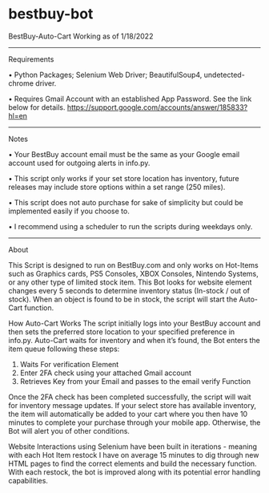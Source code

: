 # bestbuy-bot

BestBuy-Auto-Cart
Working as of 1/18/2022 
____________
Requirements

•	Python Packages; Selenium Web Driver; BeautifulSoup4, undetected-chrome driver.

•	Requires Gmail Account with an established App Password. See the link below for details. 
    https://support.google.com/accounts/answer/185833?hl=en

____________
Notes


•	Your BestBuy account email must be the same as your Google email account used for outgoing alerts in info.py.

•	This script only works if your set store location has inventory, future releases may include store options within a set range (250 miles).

•	This script does not auto purchase for sake of simplicity but could be implemented easily if you choose to. 

•	I recommend using a scheduler to run the scripts during weekdays only.
 
____________
About

This Script is designed to run on BestBuy.com and only works on Hot-Items such as Graphics cards, PS5 Consoles, XBOX Consoles, Nintendo Systems, or any other type of limited stock item. 
This Bot looks for website element changes every 5 seconds to determine inventory status (In-stock / out of stock). When an object is found to be in stock, the script will start the Auto-Cart function.

 

How Auto-Cart Works 
The script initially logs into your BestBuy account and then sets the preferred store location to your specified preference in info.py.
Auto-Cart waits for inventory and when it’s found, the Bot enters the item queue following these steps:
 

1.	Waits For verification Element
2.	Enter 2FA check using your attached Gmail account
3.	Retrieves Key from your Email and passes to the email verify Function 

Once the 2FA check has been completed successfully, the script will wait for inventory message updates.
If your select store has available inventory, the item will automatically be added to your cart where you then have 10 minutes to complete your purchase through your mobile app. Otherwise, the Bot will alert you of other conditions.

Website Interactions using Selenium have been built in iterations - meaning with each Hot Item restock I have on average 15 minutes to dig through new HTML pages to find the correct elements and build the necessary function. With each restock, the bot is improved along with its potential error handling capabilities. 




 


 





